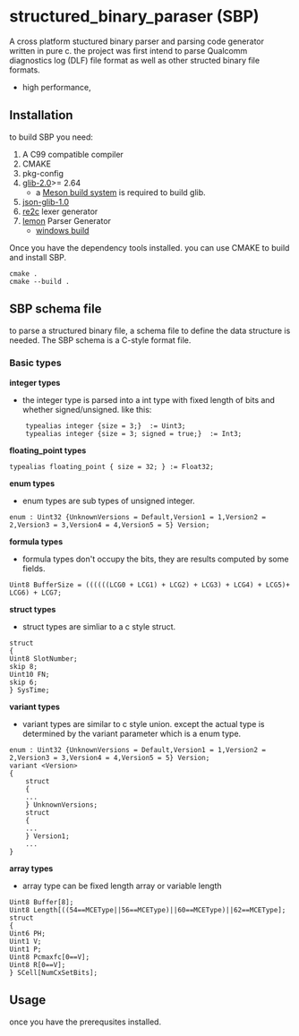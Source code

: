 # structured_binary_paraser (SBP)
A cross platform stuctured binary parser and parsing code generator written in pure c. the project was first intend to parse Qualcomm diagnostics log (DLF) file format as well as other structed binary file formats.
- high performance, 

## Installation

to build SBP you need:

1. A C99 compatible compiler
2. CMAKE
3. pkg-config
4. [glib-2.0](https://github.com/GNOME/glib?tab=readme-ov-file)>= 2.64
   - a [Meson build system](https://mesonbuild.com/) is required to build glib.
6. [json-glib-1.0](https://github.com/GNOME/json-glib)
7. [re2c](https://re2c.org/) lexer generator
8. [lemon](https://sqlite.org/src/doc/trunk/doc/lemon.html) Parser Generator
   - [windows build](https://github.com/deplinenoise/lemon-win32)

Once you have the dependency tools installed. you can use CMAKE to build and install SBP.

    cmake .  
    cmake --build .

## SBP schema file
to parse a structured binary file, a schema file to define the data structure is needed. The SBP schema is a C-style format file. 
### Basic types       
**integer types**  
- the integer type is parsed into a int type with fixed length of bits and whether signed/unsigned. like this:  
```
    typealias integer {size = 3;}  := Uint3;   
    typealias integer {size = 3; signed = true;}  := Int3;
```
**floating_point types**  
```
typealias floating_point { size = 32; } := Float32;
```
**enum types**  
- enum types are sub types of unsigned integer.
```
enum : Uint32 {UnknownVersions = Default,Version1 = 1,Version2 = 2,Version3 = 3,Version4 = 4,Version5 = 5} Version;
```
**formula types**  
- formula types don't occupy the bits, they are results computed by some fields.
```
Uint8 BufferSize = ((((((LCG0 + LCG1) + LCG2) + LCG3) + LCG4) + LCG5)+ LCG6) + LCG7;
```
**struct types**  
- struct types are simliar to a c style struct.
```
struct
{
Uint8 SlotNumber;
skip 8;
Uint10 FN;
skip 6;
} SysTime;
```
**variant types**  
- variant types are similar to c style union. except the actual type is determined by the variant parameter which is a enum type.
```
enum : Uint32 {UnknownVersions = Default,Version1 = 1,Version2 = 2,Version3 = 3,Version4 = 4,Version5 = 5} Version;
variant <Version>
{
    struct
    {
    ...
    } UnknownVersions;
    struct
    {
    ...
    } Version1;
    ...
}
```
**array types**
- array type can be fixed length array or variable length
```
Uint8 Buffer[8];
Uint8 Length[((54==MCEType||56==MCEType)||60==MCEType)||62==MCEType];
struct
{
Uint6 PH;
Uint1 V;
Uint1 P;
Uint8 Pcmaxfc[0==V];
Uint8 R[0==V];
} SCell[NumCxSetBits];
```
## Usage
once you have the prerequsites installed. 
